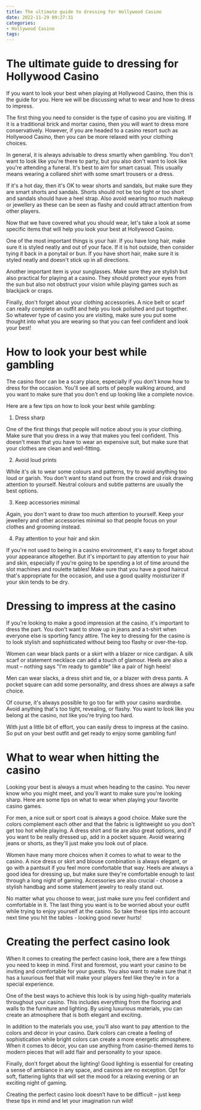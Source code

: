 ```yaml
---
title: The ultimate guide to dressing for Hollywood Casino
date: 2022-11-29 09:27:31
categories:
- Hollywood Casino
tags:
---
```



#  The ultimate guide to dressing for Hollywood Casino

If you want to look your best when playing at Hollywood Casino, then this is the guide for you. Here we will be discussing what to wear and how to dress to impress.

The first thing you need to consider is the type of casino you are visiting. If it is a traditional brick and mortar casino, then you will want to dress more conservatively. However, if you are headed to a casino resort such as Hollywood Casino, then you can be more relaxed with your clothing choices.

In general, it is always advisable to dress smartly when gambling. You don't want to look like you're there to party, but you also don't want to look like you're attending a funeral. It's best to aim for smart casual. This usually means wearing a collared shirt with some smart trousers or a dress.

If it's a hot day, then it's OK to wear shorts and sandals, but make sure they are smart shorts and sandals. Shorts should not be too tight or too short and sandals should have a heel strap. Also avoid wearing too much makeup or jewellery as these can be seen as flashy and could attract attention from other players.

Now that we have covered what you should wear, let's take a look at some specific items that will help you look your best at Hollywood Casino.

One of the most important things is your hair. If you have long hair, make sure it is styled neatly and out of your face. If it is hot outside, then consider tying it back in a ponytail or bun. If you have short hair, make sure it is styled neatly and doesn't stick up in all directions.

Another important item is your sunglasses. Make sure they are stylish but also practical for playing at a casino. They should protect your eyes from the sun but also not obstruct your vision while playing games such as blackjack or craps.

Finally, don't forget about your clothing accessories. A nice belt or scarf can really complete an outfit and help you look polished and put together. So whatever type of casino you are visiting, make sure you put some thought into what you are wearing so that you can feel confident and look your best!

#  How to look your best while gambling

The casino floor can be a scary place, especially if you don't know how to dress for the occasion. You'll see all sorts of people walking around, and you want to make sure that you don't end up looking like a complete novice.

Here are a few tips on how to look your best while gambling:

1. Dress sharp

One of the first things that people will notice about you is your clothing. Make sure that you dress in a way that makes you feel confident. This doesn't mean that you have to wear an expensive suit, but make sure that your clothes are clean and well-fitting.

2. Avoid loud prints

While it's ok to wear some colours and patterns, try to avoid anything too loud or garish. You don't want to stand out from the crowd and risk drawing attention to yourself. Neutral colours and subtle patterns are usually the best options.

3. Keep accessories minimal

Again, you don't want to draw too much attention to yourself. Keep your jewellery and other accessories minimal so that people focus on your clothes and grooming instead.

4. Pay attention to your hair and skin

If you're not used to being in a casino environment, it's easy to forget about your appearance altogether. But it's important to pay attention to your hair and skin, especially if you're going to be spending a lot of time around the slot machines and roulette tables! Make sure that you have a good haircut that's appropriate for the occasion, and use a good quality moisturizer if your skin tends to be dry.

#  Dressing to impress at the casino

If you're looking to make a good impression at the casino, it's important to dress the part. You don't want to show up in jeans and a t-shirt when everyone else is sporting fancy attire. The key to dressing for the casino is to look stylish and sophisticated without being too flashy or over-the-top.

Women can wear black pants or a skirt with a blazer or nice cardigan. A silk scarf or statement necklace can add a touch of glamour. Heels are also a must – nothing says "I'm ready to gamble" like a pair of high heels!

Men can wear slacks, a dress shirt and tie, or a blazer with dress pants. A pocket square can add some personality, and dress shoes are always a safe choice.

Of course, it's always possible to go too far with your casino wardrobe. Avoid anything that's too tight, revealing, or flashy. You want to look like you belong at the casino, not like you're trying too hard.

With just a little bit of effort, you can easily dress to impress at the casino. So put on your best outfit and get ready to enjoy some gambling fun!

#  What to wear when hitting the casino

Looking your best is always a must when heading to the casino. You never know who you might meet, and you'll want to make sure you're looking sharp. Here are some tips on what to wear when playing your favorite casino games.

For men, a nice suit or sport coat is always a good choice. Make sure the colors complement each other and that the fabric is lightweight so you don't get too hot while playing. A dress shirt and tie are also great options, and if you want to be really dressed up, add in a pocket square. Avoid wearing jeans or shorts, as they'll just make you look out of place.

Women have many more choices when it comes to what to wear to the casino. A nice dress or skirt and blouse combination is always elegant, or go with a pantsuit if you feel more comfortable that way. Heels are always a good idea for dressing up, but make sure they're comfortable enough to last through a long night of gaming. Accessories are also crucial - choose a stylish handbag and some statement jewelry to really stand out.

No matter what you choose to wear, just make sure you feel confident and comfortable in it. The last thing you want is to be worried about your outfit while trying to enjoy yourself at the casino. So take these tips into account next time you hit the tables - looking good never hurts!

#  Creating the perfect casino look

When it comes to creating the perfect casino look, there are a few things you need to keep in mind. First and foremost, you want your casino to be inviting and comfortable for your guests. You also want to make sure that it has a luxurious feel that will make your players feel like they’re in for a special experience.

One of the best ways to achieve this look is by using high-quality materials throughout your casino. This includes everything from the flooring and walls to the furniture and lighting. By using luxurious materials, you can create an atmosphere that is both elegant and exciting.

In addition to the materials you use, you’ll also want to pay attention to the colors and décor in your casino. Dark colors can create a feeling of sophistication while bright colors can create a more energetic atmosphere. When it comes to décor, you can use anything from casino-themed items to modern pieces that will add flair and personality to your space.

Finally, don’t forget about the lighting! Good lighting is essential for creating a sense of ambiance in any space, and casinos are no exception. Opt for soft, flattering lights that will set the mood for a relaxing evening or an exciting night of gaming.

Creating the perfect casino look doesn’t have to be difficult – just keep these tips in mind and let your imagination run wild!